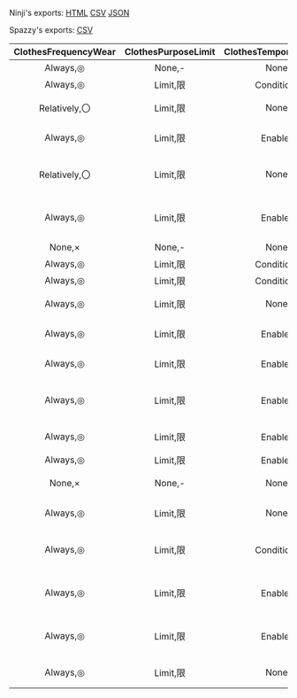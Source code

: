 Ninji's exports: [HTML](https://wuffs.org/acnh/bcsv_140/html/NpcEquipRule.html) [CSV](https://wuffs.org/acnh/bcsv_140/csv/NpcEquipRule.csv) [JSON](https://wuffs.org/acnh/bcsv_140/json/NpcEquipRule.json)

Spazzy's exports: [CSV](JSON)

| ClothesFrequencyWear | ClothesPurposeLimit | ClothesTemporarilyCreate | PurposeScore | PurposeTag | ScoreMultiplier | SeasonScore | TasteScore | UniqueID | CapFrequencyWear | CapPurposeLimit | CapTemporarilyCreate | GlassesFrequencyWear | GlassesPurposeLimit | GlassesTemporarilyCreate | Label | MaskFrequencyWear | MaskPurposeLimit | MaskTemporarilyCreate | Name |
|:--:|:--:|:--:|:--:|:--:|:--:|:--:|:--:|:--:|:--:|:--:|:--:|:--:|:--:|:--:|:--:|:--:|:--:|:--:|:--:|
| Always,◎ | None,- | None,- | 3 | 12 | 2.0 | 2 | 5 | 0 | 1 | 0 | 0 | 1 | 0 | 0 | 'Usually' | 0 | 0 | 0 | '日常' | 
| Always,◎ | Limit,限 | Condition,条 | 2 | 17 | 4.0 | 0 | 8 | 9 | 3 | 1 | 2 | 0 | 0 | 0 | 'SnowWear' | 0 | 0 | 0 | '雪具' | 
| Relatively,〇 | Limit,限 | None,- | 2 | 11 | 4.0 | 0 | 8 | 10 | 2 | 1 | 0 | 0 | 0 | 0 | 'Fishing' | 0 | 0 | 0 | 'つり行動' | 
| Always,◎ | Limit,限 | Enable,可 | 2 | 11 | 4.0 | 0 | 8 | 11 | 3 | 1 | 1 | 0 | 0 | 0 | 'FishingEvent' | 0 | 0 | 0 | 'つり大会' | 
| Relatively,〇 | Limit,限 | None,- | 1 | 8 | 4.0 | 3 | 6 | 12 | 2 | 1 | 0 | 0 | 0 | 0 | 'CatchingInsect' | 0 | 0 | 0 | 'ムシとり行動' | 
| Always,◎ | Limit,限 | Enable,可 | 2 | 8 | 4.0 | 0 | 8 | 13 | 3 | 1 | 1 | 0 | 0 | 0 | 'CatchingInsectEvent' | 0 | 0 | 0 | 'ムシトリ大会' | 
| None,× | None,- | None,- | 5 | 6 | 4.0 | 0 | 5 | 14 | 0 | 1 | 0 | 3 | 1 | 2 | 'ReadingBook' | 0 | 0 | 0 | '読書' | 
| Always,◎ | Limit,限 | Condition,条 | 2 | 18 | 4.0 | 0 | 8 | 15 | 2 | 1 | 0 | 0 | 0 | 0 | 'Sports' | 0 | 0 | 0 | '運動' | 
| Always,◎ | Limit,限 | Condition,条 | 8 | 19 | 4.0 | 0 | 2 | 16 | 0 | 0 | 0 | 0 | 0 | 0 | 'Yoga' | 0 | 0 | 0 | 'ヨガ' | 
| Always,◎ | Limit,限 | None,- | 1 | 13 | 4.0 | 3 | 6 | 17 | 2 | 1 | 2 | 2 | 1 | 2 | 'Fashionable' | 0 | 0 | 0 | 'おしゃれ' | 
| Always,◎ | Limit,限 | Enable,可 | 2 | 7 | 4.0 | 0 | 8 | 18 | 3 | 1 | 1 | 0 | 0 | 0 | 'Sleeping' | 0 | 0 | 0 | '就寝前後' | 
| Always,◎ | Limit,限 | Enable,可 | 2 | 5 | 4.0 | 0 | 8 | 19 | 3 | 1 | 1 | 3 | 1 | 1 | 'BirthdayParty' | 0 | 0 | 0 | '誕生会' | 
| Always,◎ | Limit,限 | Enable,可 | 2 | 15 | 4.0 | 0 | 8 | 20 | 3 | 1 | 1 | 0 | 0 | 0 | 'BirthdayPartyStar' | 0 | 0 | 0 | '誕生会_主役' | 
| Always,◎ | Limit,限 | Enable,可 | 2 | 16 | 4.0 | 0 | 8 | 21 | 0 | 0 | 0 | 2 | 1 | 1 | 'Countdown' | 0 | 0 | 0 | '大晦日' | 
| Always,◎ | Limit,限 | Enable,可 | 2 | 7 | 4.0 | 0 | 8 | 22 | 3 | 1 | 1 | 0 | 0 | 0 | 'Sick' | 0 | 0 | 0 | '病気' | 
| None,× | None,- | None,- | 2 | 20 | 4.0 | 0 | 8 | 23 | 2 | 1 | 0 | 3 | 1 | 2 | 'Sunbathing' | 0 | 0 | 0 | '日光浴' | 
| Always,◎ | Limit,限 | None,- | 1 | 21 | 4.0 | 3 | 6 | 25 | 2 | 1 | 0 | 3 | 1 | 0 | 'Concert' | 0 | 0 | 0 | 'ライブ' | 
| Always,◎ | Limit,限 | Condition,条 | 2 | 18 | 4.0 | 0 | 8 | 27 | 1 | 1 | 0 | 2 | 1 | 2 | 'SportsHobby' | 0 | 0 | 0 | '運動_しゅみ' | 
| Always,◎ | Limit,限 | Enable,可 | 10 | 14 | 3.0 | 0 | 0 | 28 | 3 | 1 | 1 | 0 | 0 | 0 | 'RainWear' | 0 | 0 | 0 | 'レインコート' | 
| Always,◎ | Limit,限 | Enable,可 | 2 | 31 | 4.0 | 0 | 8 | 29 | 3 | 1 | 1 | 0 | 0 | 0 | 'Easter' | 0 | 0 | 0 | 'イースター' | 
| Always,◎ | Limit,限 | None,- | 2 | 32 | 4.0 | 0 | 8 | 30 | 3 | 1 | 0 | 0 | 0 | 0 | 'Fireworks' | 0 | 0 | 0 | '花火大会' | 
